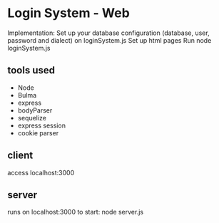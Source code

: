 # Login System - Web

Implementation: 
Set up your database configuration (database, user, password and dialect) on loginSystem.js
Set up html pages
Run node loginSystem.js


## tools used
- Node
- Bulma
- express
- bodyParser
- sequelize
- express session
- cookie parser

## client 
access localhost:3000

## server
runs on localhost:3000
to start: node server.js

